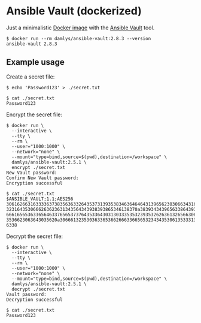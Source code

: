 Ansible Vault (dockerized)
===

Just a minimalistic
[Docker image](https://hub.docker.com/r/damlys/ansible-vault/)
with the
[Ansible Vault](https://docs.ansible.com/ansible/latest/user_guide/vault.html)
tool.

```console
$ docker run --rm damlys/ansible-vault:2.8.3 --version
ansible-vault 2.8.3
```

## Example usage

Create a secret file:

```console
$ echo 'Password123' > ./secret.txt

$ cat ./secret.txt
Password123
```

Encrypt the secret file:

```console
$ docker run \
  --interactive \
  --tty \
  --rm \
  --user="1000:1000" \
  --network="none" \
  --mount="type=bind,source=$(pwd),destination=/workspace" \
  damlys/ansible-vault:2.5.1 \
  encrypt ./secret.txt
New Vault password:
Confirm New Vault password:
Encryption successful

$ cat ./secret.txt
$ANSIBLE_VAULT;1.1;AES256
30616266316333363738356363326435373139353834636464643139656230306634316431366465
3231643530666263623631343564343938393865346138370a383934343965633864393865383331
66616565363365646337656537376435336430313033353532393532626361326566306562643730
3536623063643035620a306661323530363365366266633665653234343530613533313934333538
6338
```

Decrypt the secret file:

```console
$ docker run \
  --interactive \
  --tty \
  --rm \
  --user="1000:1000" \
  --network="none" \
  --mount="type=bind,source=$(pwd),destination=/workspace" \
  damlys/ansible-vault:2.5.1 \
  decrypt ./secret.txt
Vault password:
Decryption successful

$ cat ./secret.txt
Password123
```

